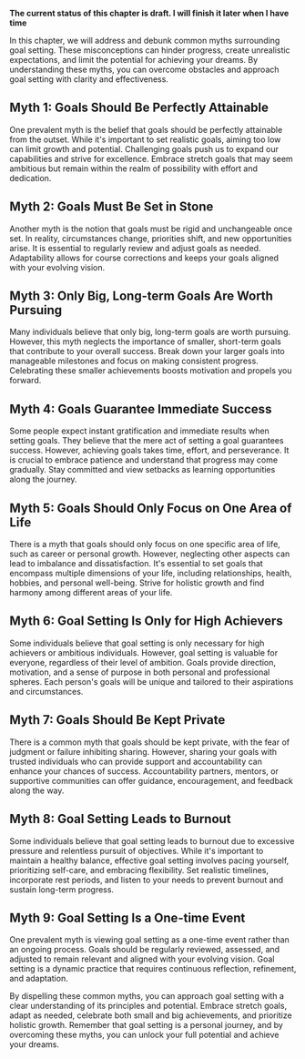 **The current status of this chapter is draft. I will finish it later when I have time**

In this chapter, we will address and debunk common myths surrounding goal setting. These misconceptions can hinder progress, create unrealistic expectations, and limit the potential for achieving your dreams. By understanding these myths, you can overcome obstacles and approach goal setting with clarity and effectiveness.

Myth 1: Goals Should Be Perfectly Attainable
--------------------------------------------

One prevalent myth is the belief that goals should be perfectly attainable from the outset. While it's important to set realistic goals, aiming too low can limit growth and potential. Challenging goals push us to expand our capabilities and strive for excellence. Embrace stretch goals that may seem ambitious but remain within the realm of possibility with effort and dedication.

Myth 2: Goals Must Be Set in Stone
----------------------------------

Another myth is the notion that goals must be rigid and unchangeable once set. In reality, circumstances change, priorities shift, and new opportunities arise. It is essential to regularly review and adjust goals as needed. Adaptability allows for course corrections and keeps your goals aligned with your evolving vision.

Myth 3: Only Big, Long-term Goals Are Worth Pursuing
----------------------------------------------------

Many individuals believe that only big, long-term goals are worth pursuing. However, this myth neglects the importance of smaller, short-term goals that contribute to your overall success. Break down your larger goals into manageable milestones and focus on making consistent progress. Celebrating these smaller achievements boosts motivation and propels you forward.

Myth 4: Goals Guarantee Immediate Success
-----------------------------------------

Some people expect instant gratification and immediate results when setting goals. They believe that the mere act of setting a goal guarantees success. However, achieving goals takes time, effort, and perseverance. It is crucial to embrace patience and understand that progress may come gradually. Stay committed and view setbacks as learning opportunities along the journey.

Myth 5: Goals Should Only Focus on One Area of Life
---------------------------------------------------

There is a myth that goals should only focus on one specific area of life, such as career or personal growth. However, neglecting other aspects can lead to imbalance and dissatisfaction. It's essential to set goals that encompass multiple dimensions of your life, including relationships, health, hobbies, and personal well-being. Strive for holistic growth and find harmony among different areas of your life.

Myth 6: Goal Setting Is Only for High Achievers
-----------------------------------------------

Some individuals believe that goal setting is only necessary for high achievers or ambitious individuals. However, goal setting is valuable for everyone, regardless of their level of ambition. Goals provide direction, motivation, and a sense of purpose in both personal and professional spheres. Each person's goals will be unique and tailored to their aspirations and circumstances.

Myth 7: Goals Should Be Kept Private
------------------------------------

There is a common myth that goals should be kept private, with the fear of judgment or failure inhibiting sharing. However, sharing your goals with trusted individuals who can provide support and accountability can enhance your chances of success. Accountability partners, mentors, or supportive communities can offer guidance, encouragement, and feedback along the way.

Myth 8: Goal Setting Leads to Burnout
-------------------------------------

Some individuals believe that goal setting leads to burnout due to excessive pressure and relentless pursuit of objectives. While it's important to maintain a healthy balance, effective goal setting involves pacing yourself, prioritizing self-care, and embracing flexibility. Set realistic timelines, incorporate rest periods, and listen to your needs to prevent burnout and sustain long-term progress.

Myth 9: Goal Setting Is a One-time Event
----------------------------------------

One prevalent myth is viewing goal setting as a one-time event rather than an ongoing process. Goals should be regularly reviewed, assessed, and adjusted to remain relevant and aligned with your evolving vision. Goal setting is a dynamic practice that requires continuous reflection, refinement, and adaptation.

By dispelling these common myths, you can approach goal setting with a clear understanding of its principles and potential. Embrace stretch goals, adapt as needed, celebrate both small and big achievements, and prioritize holistic growth. Remember that goal setting is a personal journey, and by overcoming these myths, you can unlock your full potential and achieve your dreams.
